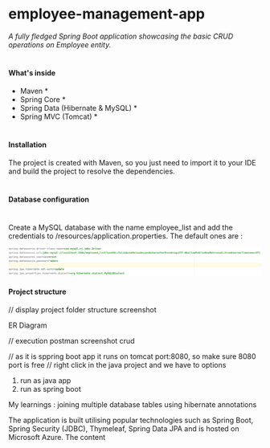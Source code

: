 # employee-management-app
_A fully fledged Spring
Boot application showcasing the basic CRUD operations on Employee entity._
#

#### What's inside <br>
* Maven *
* Spring Core *
* Spring Data (Hibernate & MySQL) *
* Spring MVC (Tomcat) *
#
#### Installation <br>
The project is created with Maven, so you just need to import it to your IDE and build the project to resolve the dependencies.
#
#### Database configuration <br>
#
Create a MySQL database with the name employee_list and add the credentials to /resources/application.properties.
The default ones are :
<div />
<img src="jdbc.png"> 
<div />


#### Project structure <br>

// display project folder structure screenshot

ER Diagram
<img src="" >


// execution postman screenshot crud

// as it is sppring boot app it runs on tomcat  port:8080, so make sure 8080 port is free
// right click in the java project and we have to options

1. run as java app
2. run as spring boot 


My learnings : joining multiple database tables using hibernate annotations



The application is built utilising popular technologies such as Spring
Boot, Spring Security (JDBC), Thymeleaf, Spring Data JPA and is hosted
on Microsoft Azure.
The content
